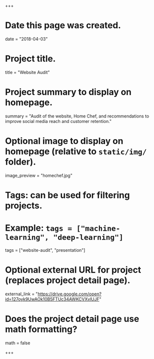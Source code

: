 +++
# Date this page was created.
date = "2018-04-03"

# Project title.
title = "Website Audit"

# Project summary to display on homepage.
summary = "Audit of the website, Home Chef, and recommendations to improve social media reach and customer retention."

# Optional image to display on homepage (relative to `static/img/` folder).
image_preview = "homechef.jpg"

# Tags: can be used for filtering projects.
# Example: `tags = ["machine-learning", "deep-learning"]`
tags = ["website-audit", "presentation"]

# Optional external URL for project (replaces project detail page).
external_link = "https://drive.google.com/open?id=127oyk9UwAOk10B5FTUc34AWKCVXvlUJF"

# Does the project detail page use math formatting?
math = false

+++

